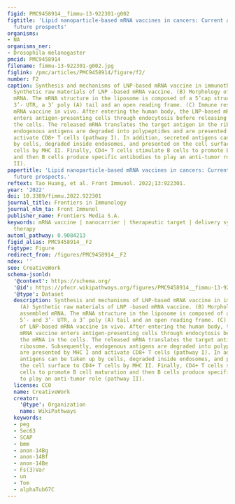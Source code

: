```yaml
---
figid: PMC9458914__fimmu-13-922301-g002
figtitle: 'Lipid nanoparticle-based mRNA vaccines in cancers: Current advances and
  future prospects'
organisms:
- NA
organisms_ner:
- Drosophila melanogaster
pmcid: PMC9458914
filename: fimmu-13-922301-g002.jpg
figlink: /pmc/articles/PMC9458914/figure/f2/
number: F2
caption: Synthesis and mechanisms of LNP-based mRNA vaccine in immunotherapy. (A)
  Synthetic raw materials of LNP -based mRNA vaccine. (B) Morphology of the assembled
  mRNA. The mRNA structure in the liposome is composed of a 5’cap structure, 5’- and
  3’- UTR, a 3’ poly (A) tail and an open reading frame. (C) Immune responses of LNP-based
  mRNA vaccine in vivo. After entering the human body, the LNP-based mRNA vaccine
  enters antigen-presenting cells through endocytosis before releasing the mRNA in
  the cells. The released mRNA translates the target antigen in the ribosome. Subsequently,
  endogenous antigens are degraded into polypeptides and are presented by MHC I and
  activate CD8+ T cells (pathway I). In addition, secreted antigens can be taken up
  by cells, degraded inside endosomes, and presented on the cell surface to CD4+ T
  cells by MHC II. Finally, CD4+ T cells stimulate B cells to promote B cell maturation
  and then B cells produce specific antibodies to play an anti-tumor role (pathway
  II).
papertitle: 'Lipid nanoparticle-based mRNA vaccines in cancers: Current advances and
  future prospects.'
reftext: Tao Huang, et al. Front Immunol. 2022;13:922301.
year: '2022'
doi: 10.3389/fimmu.2022.922301
journal_title: Frontiers in Immunology
journal_nlm_ta: Front Immunol
publisher_name: Frontiers Media S.A.
keywords: mRNA vaccine | nanocarrier | therapeutic target | delivery system | cancer
  therapy
automl_pathway: 0.9084213
figid_alias: PMC9458914__F2
figtype: Figure
redirect_from: /figures/PMC9458914__F2
ndex: ''
seo: CreativeWork
schema-jsonld:
  '@context': https://schema.org/
  '@id': https://pfocr.wikipathways.org/figures/PMC9458914__fimmu-13-922301-g002.html
  '@type': Dataset
  description: Synthesis and mechanisms of LNP-based mRNA vaccine in immunotherapy.
    (A) Synthetic raw materials of LNP -based mRNA vaccine. (B) Morphology of the
    assembled mRNA. The mRNA structure in the liposome is composed of a 5’cap structure,
    5’- and 3’- UTR, a 3’ poly (A) tail and an open reading frame. (C) Immune responses
    of LNP-based mRNA vaccine in vivo. After entering the human body, the LNP-based
    mRNA vaccine enters antigen-presenting cells through endocytosis before releasing
    the mRNA in the cells. The released mRNA translates the target antigen in the
    ribosome. Subsequently, endogenous antigens are degraded into polypeptides and
    are presented by MHC I and activate CD8+ T cells (pathway I). In addition, secreted
    antigens can be taken up by cells, degraded inside endosomes, and presented on
    the cell surface to CD4+ T cells by MHC II. Finally, CD4+ T cells stimulate B
    cells to promote B cell maturation and then B cells produce specific antibodies
    to play an anti-tumor role (pathway II).
  license: CC0
  name: CreativeWork
  creator:
    '@type': Organization
    name: WikiPathways
  keywords:
  - peg
  - Sec63
  - SCAP
  - bmm
  - anon-14Bg
  - anon-14Bf
  - anon-14Be
  - Fs(3)Var
  - un
  - Tom
  - alphaTub67C
---
```


